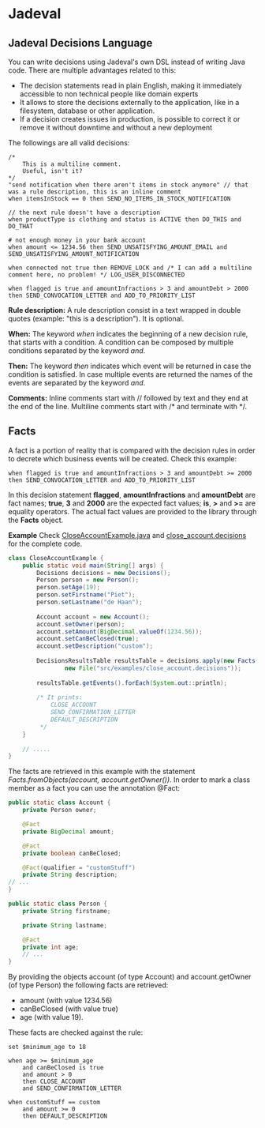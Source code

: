 # Jadeval
## Jadeval Decisions Language

You can write decisions using Jadeval's own DSL instead of writing Java code.
There are multiple advantages related to this:
- The decision statements read in plain English, making it immediately accessible to non technical people like domain experts
- It allows to store the decisions externally to the application, like in a filesystem, database or other application.
- If a decision creates issues in production, is possible to correct it or remove it without downtime and without a new deployment

The followings are all valid decisions:
~~~~
/*
    This is a multiline comment.
    Useful, isn't it?
*/
"send notification when there aren't items in stock anymore" // that was a rule description, this is an inline comment
when itemsInStock == 0 then SEND_NO_ITEMS_IN_STOCK_NOTIFICATION

// the next rule doesn't have a description
when productType is clothing and status is ACTIVE then DO_THIS and DO_THAT

# not enough money in your bank account
when amount <= 1234.56 then SEND_UNSATISFYING_AMOUNT_EMAIL and SEND_UNSATISFYING_AMOUNT_NOTIFICATION

when connected not true then REMOVE_LOCK and /* I can add a multiline comment here, no problem! */ LOG_USER_DISCONNECTED

when flagged is true and amountInfractions > 3 and amountDebt > 2000 then SEND_CONVOCATION_LETTER and ADD_TO_PRIORITY_LIST
~~~~

**Rule description:**
A rule description consist in a text wrapped in double quotes (example: "this is a description"). It is optional.

**When:**
The keyword *when* indicates the beginning of a new decision rule, that starts with a condition. A condition can be composed
by multiple conditions separated by the keyword *and*.

**Then:**
The keyword *then* indicates which event will be returned in case the condition is satisfied. In case multiple
events are returned the names of the events are separated by the keyword *and*.

**Comments:**
Inline comments start with // followed by text and they end at the end of the line.
Multiline comments start with /* and terminate with */.

## Facts
A fact is a portion of reality that is compared with the decision rules in order to decrete
which business events will be created. Check this example:
~~~~
when flagged is true and amountInfractions > 3 and amountDebt >= 2000 then SEND_CONVOCATION_LETTER and ADD_TO_PRIORITY_LIST
~~~~
In this decision statement **flagged**, **amountInfractions** and **amountDebt** are fact names; **true**, **3** and **2000** are the expected fact values;
 **is**, **>** and **>=** are equality operators.
The actual fact values are provided to the library through the **Facts** object.

**Example**
Check [CloseAccountExample.java](src/examples/nl/suriani/jadeval/examplesCloseAccountExample.java) and [close_account.decisions](src/examples/nl/suriani/jadeval/examplesclose_account.decisions) for the complete code.

````java
class CloseAccountExample {
    public static void main(String[] args) {
        Decisions decisions = new Decisions();
        Person person = new Person();
        person.setAge(19);
        person.setFirstname("Piet");
        person.setLastname("de Haan");
        
        Account account = new Account();
        account.setOwner(person);
        account.setAmount(BigDecimal.valueOf(1234.56));
        account.setCanBeClosed(true);
        account.setDescription("custom");
        
        DecisionsResultsTable resultsTable = decisions.apply(new Facts(account, account.getOwner()),
                new File("src/examples/close_account.decisions"));
        
        resultsTable.getEvents().forEach(System.out::println);
        
        /* It prints:
            CLOSE_ACCOUNT
            SEND_CONFIRMATION_LETTER
            DEFAULT_DESCRIPTION
         */
    }    
    
    // .....
}
````

The facts are retrieved in this example with the statement *Facts.fromObjects(account, account.getOwner())*.
In order to mark a class member as a fact you can use the annotation @Fact:
````java
public static class Account {
    private Person owner;

    @Fact
    private BigDecimal amount;

    @Fact
    private boolean canBeClosed;

    @Fact(qualifier = "customStuff")
    private String description;
// ...
}
````


````java
public static class Person {
    private String firstname;

    private String lastname;

    @Fact
    private int age;
    // ...
}
````

By providing the objects account (of type Account) and account.getOwner (of type Person) the following
facts are retrieved:
- amount (with value 1234.56)
- canBeClosed (with value true)
- age (with value 19).

These facts are checked against the rule:
~~~~
set $minimum_age to 18

when age >= $minimum_age
    and canBeClosed is true
    and amount > 0
    then CLOSE_ACCOUNT
    and SEND_CONFIRMATION_LETTER

when customStuff == custom
    and amount >= 0
    then DEFAULT_DESCRIPTION
~~~~
